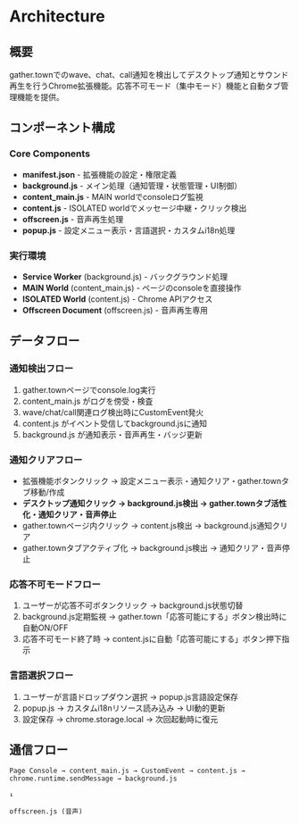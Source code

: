 # Architecture

## 概要
gather.townでのwave、chat、call通知を検出してデスクトップ通知とサウンド再生を行うChrome拡張機能。応答不可モード（集中モード）機能と自動タブ管理機能を提供。

## コンポーネント構成

### Core Components
- **manifest.json** - 拡張機能の設定・権限定義
- **background.js** - メイン処理（通知管理・状態管理・UI制御）
- **content_main.js** - MAIN worldでconsoleログ監視
- **content.js** - ISOLATED worldでメッセージ中継・クリック検出
- **offscreen.js** - 音声再生処理
- **popup.js** - 設定メニュー表示・言語選択・カスタムi18n処理

### 実行環境
- **Service Worker** (background.js) - バックグラウンド処理
- **MAIN World** (content_main.js) - ページのconsoleを直接操作
- **ISOLATED World** (content.js) - Chrome APIアクセス
- **Offscreen Document** (offscreen.js) - 音声再生専用

## データフロー

### 通知検出フロー
1. gather.townページでconsole.log実行
2. content_main.js がログを傍受・検査
3. wave/chat/call関連ログ検出時にCustomEvent発火
4. content.js がイベント受信してbackground.jsに通知
5. background.js が通知表示・音声再生・バッジ更新

### 通知クリアフロー
- 拡張機能ボタンクリック → 設定メニュー表示・通知クリア・gather.townタブ移動/作成
- **デスクトップ通知クリック → background.js検出 → gather.townタブ活性化・通知クリア・音声停止**
- gather.townページ内クリック → content.js検出 → background.js通知クリア
- gather.townタブアクティブ化 → background.js検出 → 通知クリア・音声停止

### 応答不可モードフロー
1. ユーザーが応答不可ボタンクリック → background.js状態切替
2. background.js定期監視 → gather.town「応答可能にする」ボタン検出時に自動ON/OFF
3. 応答不可モード終了時 → content.jsに自動「応答可能にする」ボタン押下指示

### 言語選択フロー
1. ユーザーが言語ドロップダウン選択 → popup.js言語設定保存
2. popup.js → カスタムi18nリソース読み込み → UI動的更新
3. 設定保存 → chrome.storage.local → 次回起動時に復元

## 通信フロー
```
Page Console → content_main.js → CustomEvent → content.js → chrome.runtime.sendMessage → background.js
                                                                                       ↓
                                                                            offscreen.js (音声)
```